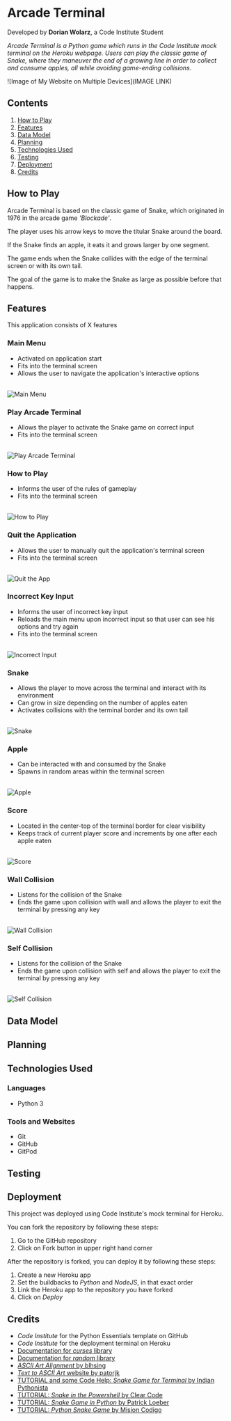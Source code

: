 # Arcade Terminal
Developed by **Dorian Wolarz**, a Code Institute Student

*Arcade Terminal is a Python game which runs in the Code Institute mock terminal on the Heroku webpage. Users can play the classic game of Snake, where they maneuver the end of a growing line in order to collect and consume apples, all while avoiding game-ending collisions.*

![Image of My Website on Multiple Devices](IMAGE LINK)

## Contents
1. [How to Play](#how-to-play)
2. [Features](#features)
3. [Data Model](#data-model)
4. [Planning](#planning)
5. [Technologies Used](#technologies-used)
6. [Testing](#testing)
7. [Deployment](#deployment)
8. [Credits](#credits)

## How to Play

Arcade Terminal is based on the classic game of Snake, which originated in 1976 in the arcade game *'Blockade'*.

The player uses his arrow keys to move the titular Snake around the board.

If the Snake finds an apple, it eats it and grows larger by one segment.

The game ends when the Snake collides with the edge of the terminal screen or with its own tail.

The goal of the game is to make the Snake as large as possible before that happens.

## Features

This application consists of X features

### Main Menu
* Activated on application start
* Fits into the terminal screen
* Allows the user to navigate the application's interactive options
<br>
<img src="docs/features/f-mainmenu.png" alt="Main Menu" title="Main Menu Screen">

### Play Arcade Terminal
* Allows the player to activate the Snake game on correct input
* Fits into the terminal screen
<br>
<img src="docs/features/f-mm1.png" alt="Play Arcade Terminal" title="Play the Game Screen">

### How to Play
* Informs the user of the rules of gameplay
* Fits into the terminal screen
<br>
<img src="docs/features/f-mm2.png" alt="How to Play" title="How to Play Message">

### Quit the Application
* Allows the user to manually quit the application's terminal screen
* Fits into the terminal screen
<br>
<img src="docs/features/f-mm3.png" alt="Quit the App" title="Quit the App Message">

### Incorrect Key Input
* Informs the user of incorrect key input
* Reloads the main menu upon incorrect input so that user can see his options and try again
* Fits into the terminal screen
<br>
<img src="docs/features/f-mm4.png" alt="Incorrect Input" title="Incorrect Input Message">

### Snake
* Allows the player to move across the terminal and interact with its environment
* Can grow in size depending on the number of apples eaten
* Activates collisions with the terminal border and its own tail
<br>
<img src="docs/features/f-snake.png" alt="Snake" title="Snake">

### Apple
* Can be interacted with and consumed by the Snake
* Spawns in random areas within the terminal screen
<br>
<img src="docs/features/f-apple.png" alt="Apple" title="Apple">

### Score
* Located in the center-top of the terminal border for clear visibility
* Keeps track of current player score and increments by one after each apple eaten
<br>
<img src="docs/features/f-score.png" alt="Score" title="Score">

### Wall Collision
* Listens for the collision of the Snake
* Ends the game upon collision with wall and allows the player to exit the terminal by pressing any key
<br>
<img src="docs/features/f-go1.png" alt="Wall Collision" title="Wall Collision">

### Self Collision
* Listens for the collision of the Snake
* Ends the game upon collision with self and allows the player to exit the terminal by pressing any key
<br>
<img src="docs/features/f-go2.png" alt="Self Collision" title="Self Collision">

## Data Model

## Planning

## Technologies Used

### Languages

* Python 3

### Tools and Websites

* Git
* GitHub
* GitPod

## Testing

## Deployment

This project was deployed using Code Institute's mock terminal for Heroku.

You can fork the repository by following these steps:

1. Go to the GitHub repository
2. Click on Fork button in upper right hand corner

After the repository is forked, you can deploy it by following these steps:

1. Create a new Heroku app
2. Set the buildbacks to *Python* and *NodeJS*, in that exact order
3. Link the Heroku app to the repository you have forked
4. Click on *Deploy*

## Credits

* *Code Institute* for the Python Essentials template on GitHub
* *Code Institute* for the deployment terminal on Heroku
* [Documentation for *curses* library](https://docs.python.org/3/library/curses.html#module-curses)
* [Documentation for *random* library](https://www.w3schools.com/python/module_random.asp)
* [*ASCII Art Alignment* by blhsing](https://stackoverflow.com/questions/51606897/ascii-characters-text-align)
* [*Text to ASCII Art* website by patorjk](https://patorjk.com/software/taag/#p=display&h=2&v=2&f=Ogre&t=Arcade%20Terminal)
* [TUTORIAL and some Code Help: *Snake Game for Terminal* by Indian Pythonista](https://www.youtube.com/watch?v=BvbqI6eDh0c)
* [TUTORIAL: *Snake in the Powershell* by Clear Code](https://www.youtube.com/watch?v=lAIawk2IVIM)
* [TUTORIAL: *Snake Game in Python* by Patrick Loeber](https://www.youtube.com/watch?v=M_npdRYD4K0)
* [TUTORIAL: *Python Snake Game* by Mision Codigo](https://www.youtube.com/watch?v=_IKIkRMfZJA)